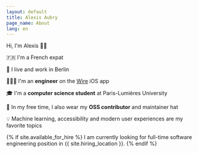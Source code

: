 ```yaml
---
layout: default
title: Alexis Aubry
page_name: About
lang: en
---
```


Hi, I'm Alexis <span aria-hidden="true">👋🏻</span>

<span aria-hidden="true">🇫🇷</span> I'm a French expat

<span aria-hidden="true">🐻</span> I live and work in Berlin

<span aria-hidden="true">👨🏻‍💻</span> I'm an **engineer** on the <a href="https://wire.com" target="_blank">Wire</a> iOS app

<span aria-hidden="true">🎓</span> I'm a **computer science student** at Paris-Lumières University

<span aria-hidden="true">🎩</span> In my free time, I also wear my **OSS contributor** and maintainer hat

<span aria-hidden="true">💡</span> Machine learning, accessibility and modern user experiences are my favorite topics

{% if site.available_for_hire %}
I am currently looking for full-time software engineering position in {{ site.hiring_location }}.
{% endif %}
